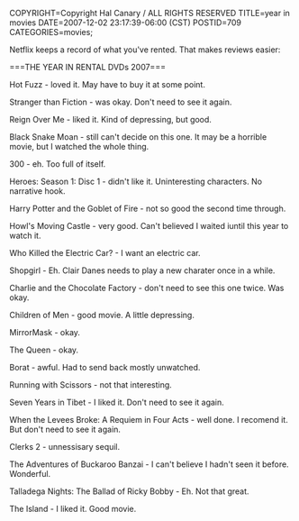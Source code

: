 COPYRIGHT=Copyright Hal Canary / ALL RIGHTS RESERVED
TITLE=year in movies
DATE=2007-12-02 23:17:39-06:00 (CST)
POSTID=709
CATEGORIES=movies;

Netflix keeps a record of what you've rented. That makes reviews easier:

\===THE YEAR IN RENTAL DVDs 2007===

Hot Fuzz - loved it. May have to buy it at some point.

Stranger than Fiction - was okay. Don't need to see it again.

Reign Over Me - liked it. Kind of depressing, but good.

Black Snake Moan - still can't decide on this one. It may be a horrible movie, but I watched the whole thing.

300 - eh. Too full of itself.

Heroes: Season 1: Disc 1 - didn't like it. Uninteresting characters. No narrative hook.

Harry Potter and the Goblet of Fire - not so good the second time through.

Howl's Moving Castle - very good. Can't believed I waited iuntil this year to watch it.

Who Killed the Electric Car? - I want an electric car.

Shopgirl - Eh. Clair Danes needs to play a new charater once in a while.

Charlie and the Chocolate Factory - don't need to see this one twice. Was okay.

Children of Men - good movie. A little depressing.

MirrorMask - okay.

The Queen - okay.

Borat - awful. Had to send back mostly unwatched.

Running with Scissors - not that interesting.

Seven Years in Tibet - I liked it. Don't need to see it again.

When the Levees Broke: A Requiem in Four Acts - well done. I recomend it. But don't need to see it again.

Clerks 2 - unnessisary sequil.

The Adventures of Buckaroo Banzai - I can't believe I hadn't seen it before. Wonderful.

Talladega Nights: The Ballad of Ricky Bobby - Eh. Not that great.

The Island - I liked it. Good movie.
